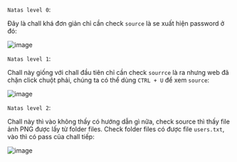 `Natas level 0`:

Đây là chall khá đơn giản chỉ cần check `source` là se xuất hiện password ở đó:

![image](https://user-images.githubusercontent.com/96786536/147642324-378365b2-1248-4df3-8c82-49eb495da2d4.png)

`Natas level 1`:

Chall này giống với chall đầu tiên chỉ cần check `sourrce` là ra nhưng web đã chặn click chuột phải, chúng ta có thể dùng `CTRL + U` để xem `source`:

![image](https://user-images.githubusercontent.com/96786536/147642593-ae111bb8-7784-4645-b462-0f965de4e62a.png)

`Natas level 2`:

Chall này thì vào không thấy có hướng dẫn gì nữa, check source thì thấy file ảnh PNG được lấy từ folder files. Check folder files có được file `users.txt`, vào thì có pass của chall tiếp:

![image](https://user-images.githubusercontent.com/96786536/147645060-674519ce-408f-4bcc-85f5-2de5e48d350c.png)

